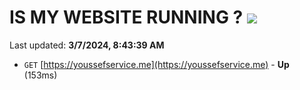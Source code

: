 # IS MY WEBSITE RUNNING ? [![](https://img.shields.io/static/v1?label=Sponsor&message=%E2%9D%A4&logo=GitHub&color=%23fe8e86)](https://github.com/sponsors/<username>)

Last updated: **3/7/2024, 8:43:39 AM**

- `GET` [https://youssefservice.me](https://youssefservice.me) - **Up** (153ms)
